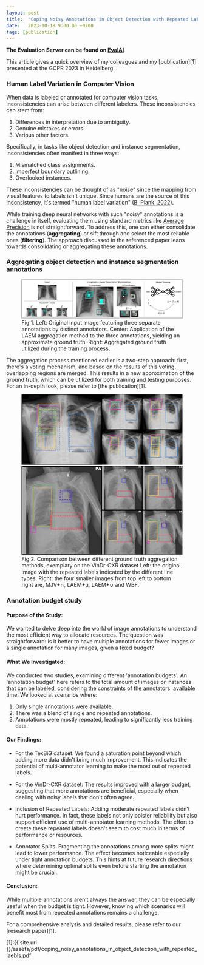 ```yaml
---
layout: post
title:  "Coping Noisy Annotations in Object Detection with Repeated Labels"
date:   2023-10-18 9:00:00 +0200
tags: [publication]
---
```


**The Evaluation Server can be found on [EvalAI](https://eval.ai/web/challenges/challenge-page/2078/)**

This article gives a quick overview of my colleagues and my [publication][1] presented at the GCPR 2023 in Heidelberg.

### Human Label Variation in Computer Vision


When data is labeled or annotated for computer vision tasks, inconsistencies can arise between different labelers. 
These inconsistencies can stem from:
1. Differences in interpretation due to ambiguity.
2. Genuine mistakes or errors.
3. Various other factors.

Specifically, in tasks like object detection and instance segmentation, inconsistencies often manifest in three ways:

1. Mismatched class assignments.
2. Imperfect boundary outlining.
3. Overlooked instances.

These inconsistencies can be thought of as "noise" since the mapping from visual features to labels isn't unique. 
Since humans are the source of this inconsistency, it's termed "human label variation" ([B. Plank, 2022](https://arxiv.org/abs/2211.02570)).

While training deep neural networks with such "noisy" annotations is a challenge in itself, evaluating them using 
standard metrics like [Average Precision](https://cocodataset.org/#detection-eval) is not straightforward. To address this, 
one can either consolidate the annotations (**aggregating**) or sift through and select the most reliable ones (**filtering**). 
The approach discussed in the referenced paper leans towards consolidating or aggregating these annotations.

### Aggregating object detection and instance segmentation annotations

<figure>
<img src="/assets/img/img-gcpr-2023/processing_graphic_aggregation.png" alt="processing graphic for the aggregation process">
<figcaption>Fig 1. Left: Original input image featuring three separate annotations by distinct annotators. 
Center: Application of the LAEM aggregation method to the three annotations, yielding an approximate ground truth. 
Right: Aggregated ground truth utilized during the training process.</figcaption>
</figure>

The aggregation process mentioned earlier is a two-step approach: first, there's a voting mechanism, and based on the 
results of this voting, overlapping regions are merged. This results in a new approximation of the ground truth, which 
can be utilized for both training and testing purposes. For an in-depth look, please refer to [the publication][1].

<figure>
<img src="/assets/img/img-gcpr-2023/aggregation_example_1.png" alt="ground truth aggregation example 1">
<img src="/assets/img/img-gcpr-2023/aggregation_example_2.png" alt="ground truth aggregation example 2">
<figcaption>Fig 2. Comparison between different ground truth aggregation methods, exemplary on the VinDr-CXR dataset Left: 
the original image with the repeated labels indicated by the different line types. Right: the four smaller images from top 
left to bottom right are, MJV+∩, LAEM+µ, LAEM+∪ and WBF.</figcaption>
</figure>

### Annotation budget study

#### Purpose of the Study:

We wanted to delve deep into the world of image annotations to understand the most efficient way to allocate resources. 
The question was straightforward: is it better to have multiple annotations for fewer images or a single annotation 
for many images, given a fixed budget?

#### What We Investigated:

We conducted two studies, examining different 'annotation budgets'. An 'annotation budget' here refers to the total 
amount of images or instances that can be labeled, considering the constraints of the annotators' available time. 
We looked at scenarios where:

1. Only single annotations were available.
2. There was a blend of single and repeated annotations.
3. Annotations were mostly repeated, leading to significantly less training data.

#### Our Findings:

- For the TexBiG dataset: We found a saturation point beyond which adding more data didn't bring much improvement. 
This indicates the potential of multi-annotator learning to make the most out of repeated labels.

- For the VinDr-CXR dataset: The results improved with a larger budget, suggesting that more annotations are beneficial, 
especially when dealing with noisy labels that don't often agree.

- Inclusion of Repeated Labels: Adding moderate repeated labels didn’t hurt performance. In fact, these labels not only 
bolster reliability but also support efficient use of multi-annotator learning methods. The effort to create these 
repeated labels doesn't seem to cost much in terms of performance or resources.

- Annotator Splits: Fragmenting the annotations among more splits might lead to lower performance. The effect becomes 
noticeable especially under tight annotation budgets. This hints at future research directions where determining optimal 
splits even before starting the annotation might be crucial.

#### Conclusion:

While multiple annotations aren’t always the answer, they can be especially useful when the budget is tight. However, 
knowing which scenarios will benefit most from repeated annotations remains a challenge.

For a comprehensive analysis and detailed results, please refer to our [research paper][1].

[1]:{{ site.url }}/assets/pdf/coping_noisy_annotations_in_object_detection_with_repeated_laebls.pdf